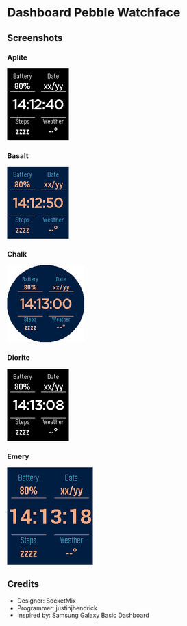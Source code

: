 # Dashboard Pebble Watchface

## Screenshots

### Aplite

![screenshot](screenshot_aplite.png)

### Basalt

![screenshot](screenshot_basalt.png)

### Chalk

![screenshot](screenshot_chalk.png)

### Diorite

![screenshot](screenshot_diorite.png)

### Emery

![screenshot](screenshot_emery.png)

## Credits

* Designer: SocketMix
* Programmer: justinjhendrick
* Inspired by: Samsung Galaxy Basic Dashboard
